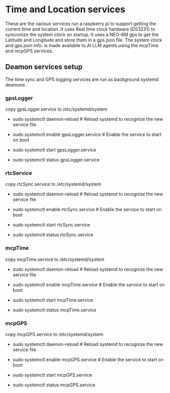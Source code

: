 # Time and Location services

These are the various services run a raspberry pi to support getting the current time and location. It uses Real time clock hardware (DS3231) to syncronize the system clock on startup. It uses a NEO-6M gps to get the Latitude and Longitude and store them in a gps.json file. The system clock and gps.json info. is made available to AI LLM agents using the mcpTime and mcpGPS services.

## Deamon services setup

The time sync and GPS logging services are run as background systemd deamons.

### gpsLogger
copy gpsLogger.service to /etc/systemd/system

- sudo systemctl daemon-reload          # Reload systemd to recognize the new service file
- sudo systemctl enable gpsLogger.service  # Enable the service to start on boot
- sudo systemctl start gpsLogger.service

- sudo systemctl status gpsLogger.service

### rtcService
copy rtcSync.service to /etc/systemd/system

- sudo systemctl daemon-reload          # Reload systemd to recognize the new service file
- sudo systemctl enable rtcSync.service  # Enable the service to start on boot
- sudo systemctl start rtcSync.service

- sudo systemctl status rtcSync.service

### mcpTime
copy mcpTime.service to /etc/systemd/system

- sudo systemctl daemon-reload          # Reload systemd to recognize the new service file
- sudo systemctl enable mcpTime.service  # Enable the service to start on boot
- sudo systemctl start mcpTime.service

- sudo systemctl status mcpTime.service

### mcpGPS
copy mcpGPS.service to /etc/systemd/system

- sudo systemctl daemon-reload          # Reload systemd to recognize the new service file
- sudo systemctl enable mcpGPS.service  # Enable the service to start on boot
- sudo systemctl start mcpGPS.service

- sudo systemctl status mcpGPS.service
